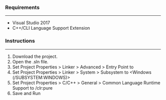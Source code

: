 ### Requirements
---
* Visual Studio 2017
* C++/CLI Language Support Extension

### Instructions
---
1. Download the project.
2. Open the .sln file.
3. Set Project Properties > Linker > Advanced > Entry Point to <Main>
4. Set Project Properties > Linker > System > Subsystem to <Windows (/SUBSYSTEM:WINDOWS)>
5. Set Project Properties > C/C++ > General > Common Language Runtime Support to /clr:pure
6. Save and Run
